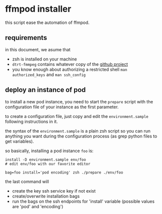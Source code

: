 # ffmpod installer

this script ease the automation of ffmpod.

## requirements

in this document, we asume that

* zsh is installed on your machine
* `dtrt-fmmpeg` contains whatever copy of the
  [github project](https://github.com/unistra/dtrt-ffmpeg)
* you know enough about authorizing a restricted shell
  `man authorized_keys` and `man ssh_config`

## deploy an instance of pod

to install a new pod instance, you need to start
the `prepare` script with the configuration file of
your instance as the first parameter.

to create a configuration file, just copy and edit
the `environment.sample` following instructions in it.

the syntax of the `environment.sample` is a plain zsh
script so you can run anything you want during the
configuration process (as grep python files to get variables).

so basically, installing a pod instance `foo` is:

    install -D environment.sample env/foo
    # edit env/foo with our favorite editor

    bag=foo install='pod encoding' zsh ./prepare ./env/foo

the last command will

* create the key ssh service key if not exist
* create/overwrite installation bags
* run the bags on the ssh endpoints for 'install' variable
 (possible values are 'pod' and 'encoding')
